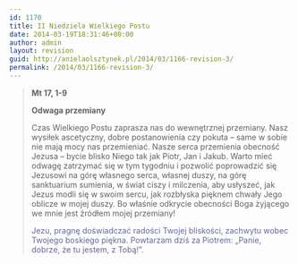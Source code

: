 ```yaml
---
id: 1170
title: II Niedziela Wielkiego Postu
date: 2014-03-19T18:31:46+00:00
author: admin
layout: revision
guid: http://anielaolsztynek.pl/2014/03/1166-revision-3/
permalink: /2014/03/1166-revision-3/
---
```

> **Mt 17, 1-9**
> 
> **Odwaga przemiany**
> 
> Czas Wielkiego Postu zaprasza nas do wewnętrznej przemiany. Nasz wysiłek ascetyczny, dobre postanowienia czy pokuta &#8211; same w sobie nie mają mocy nas przemieniać. Nasze serca przemienia obecność Jezusa &#8211; bycie blisko Niego tak jak Piotr, Jan i Jakub. Warto mieć odwagę zatrzymać się w tym tygodniu i pozwolić poprowadzić się Jezusowi na górę własnego serca, własnej duszy, na górę sanktuarium sumienia, w świat ciszy i milczenia, aby usłyszeć, jak Jezus modli się w swoim sercu, jak rozbłyska pięknem chwały Jego oblicze w mojej duszy. Bo właśnie odkrycie obecności Boga żyjącego we mnie jest źródłem mojej przemiany!
> 
> <span style="color: #666699;">Jezu, pragnę doświadczać radości Twojej bliskości, zachwytu wobec Twojego boskiego piękna. Powtarzam dziś za Piotrem: &#8222;Panie, dobrze, że tu jestem, z Tobą!&#8221;.</span>
